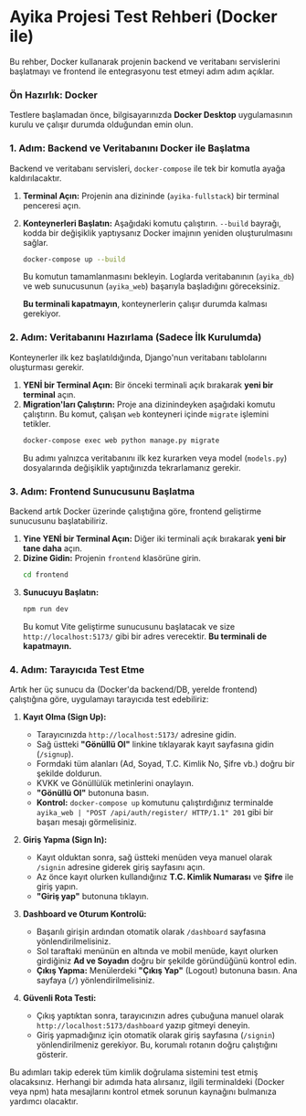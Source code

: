 # Ayika Projesi Test Rehberi (Docker ile)

Bu rehber, Docker kullanarak projenin backend ve veritabanı servislerini başlatmayı ve frontend ile entegrasyonu test etmeyi adım adım açıklar.

### Ön Hazırlık: Docker

Testlere başlamadan önce, bilgisayarınızda **Docker Desktop** uygulamasının kurulu ve çalışır durumda olduğundan emin olun.

### 1. Adım: Backend ve Veritabanını Docker ile Başlatma

Backend ve veritabanı servisleri, `docker-compose` ile tek bir komutla ayağa kaldırılacaktır.

1.  **Terminal Açın:** Projenin ana dizininde (`ayika-fullstack`) bir terminal penceresi açın.
2.  **Konteynerleri Başlatın:** Aşağıdaki komutu çalıştırın. `--build` bayrağı, kodda bir değişiklik yaptıysanız Docker imajının yeniden oluşturulmasını sağlar.
    ```bash
    docker-compose up --build
    ```
    Bu komutun tamamlanmasını bekleyin. Loglarda veritabanının (`ayika_db`) ve web sunucusunun (`ayika_web`) başarıyla başladığını göreceksiniz.
    
    **Bu terminali kapatmayın**, konteynerlerin çalışır durumda kalması gerekiyor.

### 2. Adım: Veritabanını Hazırlama (Sadece İlk Kurulumda)

Konteynerler ilk kez başlatıldığında, Django'nun veritabanı tablolarını oluşturması gerekir.

1.  **YENİ bir Terminal Açın:** Bir önceki terminali açık bırakarak **yeni bir terminal** açın.
2.  **Migration'ları Çalıştırın:** Proje ana dizinindeyken aşağıdaki komutu çalıştırın. Bu komut, çalışan `web` konteyneri içinde `migrate` işlemini tetikler.
    ```bash
    docker-compose exec web python manage.py migrate
    ```
    Bu adımı yalnızca veritabanını ilk kez kurarken veya model (`models.py`) dosyalarında değişiklik yaptığınızda tekrarlamanız gerekir.

### 3. Adım: Frontend Sunucusunu Başlatma

Backend artık Docker üzerinde çalıştığına göre, frontend geliştirme sunucusunu başlatabiliriz.

1.  **Yine YENİ bir Terminal Açın:** Diğer iki terminali açık bırakarak **yeni bir tane daha** açın.
2.  **Dizine Gidin:** Projenin `frontend` klasörüne girin.
    ```bash
    cd frontend
    ```
3.  **Sunucuyu Başlatın:**
    ```bash
    npm run dev
    ```
    Bu komut Vite geliştirme sunucusunu başlatacak ve size `http://localhost:5173/` gibi bir adres verecektir. **Bu terminali de kapatmayın.**

### 4. Adım: Tarayıcıda Test Etme

Artık her üç sunucu da (Docker'da backend/DB, yerelde frontend) çalıştığına göre, uygulamayı tarayıcıda test edebiliriz:

1.  **Kayıt Olma (Sign Up):**
    *   Tarayıcınızda `http://localhost:5173/` adresine gidin.
    *   Sağ üstteki **"Gönüllü Ol"** linkine tıklayarak kayıt sayfasına gidin (`/signup`).
    *   Formdaki tüm alanları (Ad, Soyad, T.C. Kimlik No, Şifre vb.) doğru bir şekilde doldurun.
    *   KVKK ve Gönüllülük metinlerini onaylayın.
    *   **"Gönüllü Ol"** butonuna basın.
    *   **Kontrol:** `docker-compose up` komutunu çalıştırdığınız terminalde `ayika_web | "POST /api/auth/register/ HTTP/1.1" 201` gibi bir başarı mesajı görmelisiniz.

2.  **Giriş Yapma (Sign In):**
    *   Kayıt olduktan sonra, sağ üstteki menüden veya manuel olarak `/signin` adresine giderek giriş sayfasını açın.
    *   Az önce kayıt olurken kullandığınız **T.C. Kimlik Numarası** ve **Şifre** ile giriş yapın.
    *   **"Giriş yap"** butonuna tıklayın.

3.  **Dashboard ve Oturum Kontrolü:**
    *   Başarılı girişin ardından otomatik olarak `/dashboard` sayfasına yönlendirilmelisiniz.
    *   Sol taraftaki menünün en altında ve mobil menüde, kayıt olurken girdiğiniz **Ad ve Soyadın** doğru bir şekilde göründüğünü kontrol edin.
    *   **Çıkış Yapma:** Menülerdeki **"Çıkış Yap"** (Logout) butonuna basın. Ana sayfaya (`/`) yönlendirilmelisiniz.

4.  **Güvenli Rota Testi:**
    *   Çıkış yaptıktan sonra, tarayıcınızın adres çubuğuna manuel olarak `http://localhost:5173/dashboard` yazıp gitmeyi deneyin.
    *   Giriş yapmadığınız için otomatik olarak giriş sayfasına (`/signin`) yönlendirilmeniz gerekiyor. Bu, korumalı rotanın doğru çalıştığını gösterir.

Bu adımları takip ederek tüm kimlik doğrulama sistemini test etmiş olacaksınız. Herhangi bir adımda hata alırsanız, ilgili terminaldeki (Docker veya npm) hata mesajlarını kontrol etmek sorunun kaynağını bulmanıza yardımcı olacaktır.
